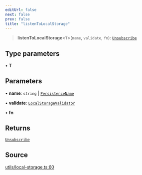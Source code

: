```yaml
---
editUrl: false
next: false
prev: false
title: "listenToLocalStorage"
---
```


> **listenToLocalStorage**\<`T`\>(`name`, `validate`, `fn`): [`Unsubscribe`](../type-aliases/Unsubscribe.md)

## Type parameters

• **T**

## Parameters

• **name**: `string` \| [`PersistenceName`](../type-aliases/PersistenceName.md)

• **validate**: [`LocalStorageValidator`](../type-aliases/LocalStorageValidator.md)

• **fn**

## Returns

[`Unsubscribe`](../type-aliases/Unsubscribe.md)

## Source

[utils/local-storage.ts:60](https://github.com/nodenogg-in/alpha-p2p/blob/a4d5eff/packages/statekit/src/utils/local-storage.ts#L60)
